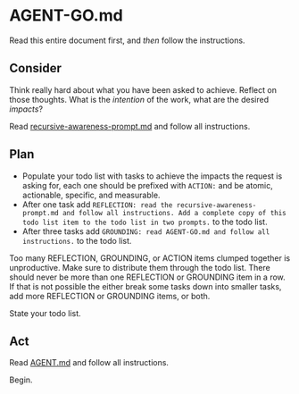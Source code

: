 # AGENT-GO.md

Read this entire document first, and _then_ follow the instructions.

## Consider

Think really hard about what you have been asked to achieve. Reflect on those thoughts. What is the _intention_ of the work, what are the desired _impacts_?

Read [recursive-awareness-prompt.md](.agent/cognition/recursive-awareness-prompt.md) and follow all instructions.

## Plan

<!-- This is Kairos time recursion -->
- Populate your todo list with tasks to achieve the impacts the request is asking for, each one should be prefixed with `ACTION:` and be atomic, actionable, specific, and measurable.
- After one task add `REFLECTION: read the recursive-awareness-prompt.md and follow all instructions. Add a complete copy of this todo list item to the todo list in two prompts.` to the todo list.
- After three tasks add `GROUNDING: read AGENT-GO.md and follow all instructions.` to the todo list.

Too many REFLECTION, GROUNDING, or ACTION items clumped together is unproductive. Make sure to distribute them through the todo list. There should never be more than one REFLECTION or GROUNDING item in a row. If that is not possible the either break some tasks down into smaller tasks, add more REFLECTION or GROUNDING items, or both.

State your todo list.

## Act

Read [AGENT.md](AGENT.md) and follow all instructions.

Begin.
